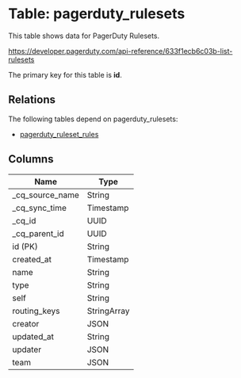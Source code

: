 # Table: pagerduty_rulesets

This table shows data for PagerDuty Rulesets.

https://developer.pagerduty.com/api-reference/633f1ecb6c03b-list-rulesets

The primary key for this table is **id**.

## Relations

The following tables depend on pagerduty_rulesets:
  - [pagerduty_ruleset_rules](pagerduty_ruleset_rules)

## Columns

| Name          | Type          |
| ------------- | ------------- |
|_cq_source_name|String|
|_cq_sync_time|Timestamp|
|_cq_id|UUID|
|_cq_parent_id|UUID|
|id (PK)|String|
|created_at|Timestamp|
|name|String|
|type|String|
|self|String|
|routing_keys|StringArray|
|creator|JSON|
|updated_at|String|
|updater|JSON|
|team|JSON|